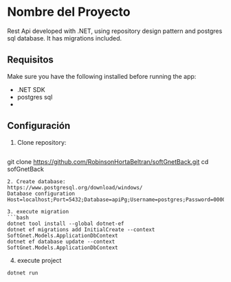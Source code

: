 # Nombre del Proyecto
Rest Api developed with .NET, using repository design pattern and postgres sql database. It has migrations included.

## Requisitos

Make sure you have the following installed before running the app:

- .NET SDK
- postgres sql
- 
## Configuración

1. Clone repository:
   ```bash
git clone https://github.com/RobinsonHortaBeltran/softGnetBack.git
cd sofGnetBack
  ```
2. Create database:
https://www.postgresql.org/download/windows/
Database configuration
Host=localhost;Port=5432;Database=apiPg;Username=postgres;Password=0000;

3. execute migration
 ```bash
dotnet tool install --global dotnet-ef
dotnet ef migrations add InitialCreate --context SoftGnet.Models.ApplicationDbContext
dotnet ef database update --context SoftGnet.Models.ApplicationDbContext
```

4. execute project 
```bash
dotnet run
